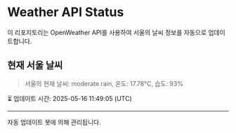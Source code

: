 
# Weather API Status

이 리포지토리는 OpenWeather API를 사용하여 서울의 날씨 정보를 자동으로 업데이트합니다.

## 현재 서울 날씨
> 서울의 현재 날씨: moderate rain, 온도: 17.78°C, 습도: 93%

⏳ 업데이트 시간: 2025-05-16 11:49:05 (UTC)

---
자동 업데이트 봇에 의해 관리됩니다.
